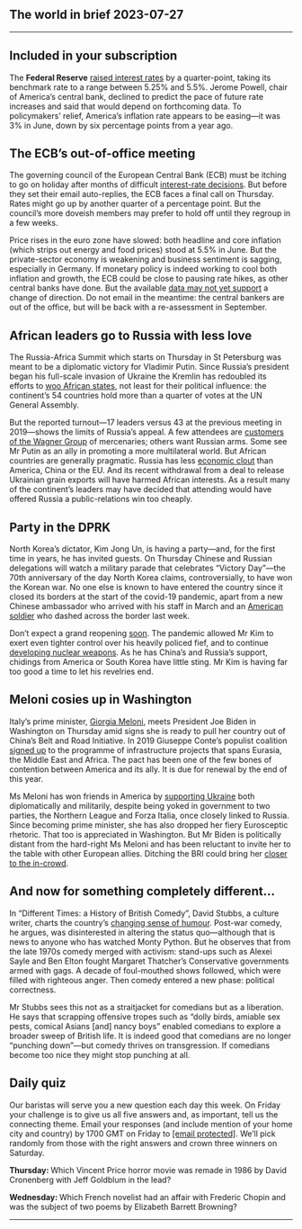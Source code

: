## The world in brief 2023-07-27

----------

## Included in your subscription



The <strong>Federal Reserve</strong> [raised interest rates](https://https://www.https://www.economist.com/finance-and-economics/2023/07/26/americas-battle-with-inflation-is-about-to-get-trickier) by a quarter-point, taking its benchmark rate to a range between 5.25% and 5.5%. Jerome Powell, chair of America’s central bank, declined to predict the pace of future rate increases and said that would depend on forthcoming data. To policymakers’ relief, America’s inflation rate appears to be easing—it was 3% in June, down by six percentage points from a year ago.

## The ECB’s out-of-office meeting

The governing council of the European Central Bank (ECB) must be itching to go on holiday after months of difficult [interest-rate decisions](https://https://www.https://www.economist.com/finance-and-economics/2023/07/05/economists-draw-swords-over-how-to-fix-inflation). But before they set their email auto-replies, the ECB faces a final call on Thursday. Rates might go up by another quarter of a percentage point. But the council’s more doveish members may prefer to hold off until they regroup in a few weeks. 

Price rises in the euro zone have slowed: both headline and core inflation (which strips out energy and food prices) stood at 5.5% in June. But the private-sector economy is weakening and business sentiment is sagging, especially in Germany. If monetary policy is indeed working to cool both inflation and growth, the ECB could be close to pausing rate hikes, as other central banks have done. But the available [data may not yet support](https://https://www.https://www.economist.com/finance-and-economics/2023/07/05/economists-draw-swords-over-how-to-fix-inflation) a change of direction. Do not email in the meantime: the central bankers are out of the office, but will be back with a re-assessment in September.

## African leaders go to Russia with less love

The Russia-Africa Summit which starts on Thursday in St Petersburg was meant to be a diplomatic victory for Vladimir Putin. Since Russia’s president began his full-scale invasion of Ukraine the Kremlin has redoubled its efforts to [woo African states](https://https://www.https://www.economist.com/middle-east-and-africa/2023/07/26/russia-and-ukraine-are-battling-for-influence-in-africa), not least for their political influence: the continent’s 54 countries hold more than a quarter of votes at the UN General Assembly.

But the reported turnout—17 leaders versus 43 at the previous meeting in 2019—shows the limits of Russia’s appeal. A few attendees are [customers of the Wagner Group](https://https://www.https://www.economist.com/middle-east-and-africa/2023/06/27/what-next-for-wagners-african-empire) of mercenaries; others want Russian arms. Some see Mr Putin as an ally in promoting a more multilateral world. But African countries are generally pragmatic. Russia has less [economic clout](https://https://www.https://www.economist.com/interactive/middle-east-and-africa/2023/07/18/why-africa-is-poised-to-become-a-big-player-in-energy-markets) than America, China or the EU. And its recent withdrawal from a deal to release Ukrainian grain exports will have harmed African interests. As a result many of the continent’s leaders may have decided that attending would have offered Russia a public-relations win too cheaply.

## Party in the DPRK

North Korea’s dictator, Kim Jong Un, is having a party—and, for the first time in years, he has invited guests. On Thursday Chinese and Russian delegations will watch a military parade that celebrates “Victory Day”—the 70th anniversary of the day North Korea claims, controversially, to have won the Korean war. No one else is known to have entered the country since it closed its borders at the start of the covid-19 pandemic, apart from a new Chinese ambassador who arrived with his staff in March and an [American soldier](https://https://www.https://www.economist.com/asia/2023/07/19/an-american-soldier-has-deserted-to-north-korea) who dashed across the border last week.

Don’t expect a grand reopening [soon](https://https://www.https://www.economist.com/asia/2023/07/24/kim-jong-un-has-no-desire-to-let-his-country-rejoin-the-world). The pandemic allowed Mr Kim to exert even tighter control over his heavily policed fief, and to continue [developing nuclear weapons](https://https://www.https://www.economist.com/asia/2022/10/18/north-korea-is-preparing-for-another-nuclear-test-or-many). As he has China’s and Russia’s support, chidings from America or South Korea have little sting. Mr Kim is having far too good a time to let his revelries end.

## Meloni cosies up in Washington

Italy’s prime minister, [Giorgia Meloni](https://https://www.https://www.economist.com/europe/2022/10/22/giorgia-meloni-and-her-allies-take-power-in-italy), meets President Joe Biden in Washington on Thursday amid signs she is ready to pull her country out of China’s Belt and Road Initiative. In 2019 Giuseppe Conte’s populist coalition [signed up](https://https://www.https://www.economist.com/europe/2019/03/21/italys-plan-to-join-chinas-belt-and-road-initiative-ruffles-feathers) to the programme of infrastructure projects that spans Eurasia, the Middle East and Africa. The pact has been one of the few bones of contention between America and its ally. It is due for renewal by the end of this year. 

Ms Meloni has won friends in America by [supporting Ukraine](https://https://www.https://www.economist.com/europe/2023/05/18/for-giorgia-meloni-supporting-ukraine-has-some-useful-benefits) both diplomatically and militarily, despite being yoked in government to two parties, the Northern League and Forza Italia, once closely linked to Russia. Since becoming prime minister, she has also dropped her fiery Eurosceptic rhetoric. That too is appreciated in Washington. But Mr Biden is politically distant from the hard-right Ms Meloni and has been reluctant to invite her to the table with other European allies. Ditching the BRI could bring her [closer to the in-crowd](https://https://www.https://www.economist.com/united-states/2020/11/23/joe-biden-will-embrace-allies-and-enlist-them-to-take-on-china).

## And now for something completely different…

In “Different Times: a History of British Comedy”, David Stubbs, a culture writer, charts the country’s [changing sense of humour](https://https://www.https://www.economist.com/international/2019/05/18/the-boundaries-between-politics-and-stand-up-comedy-are-crumbling). Post-war comedy, he argues, was disinterested in altering the status quo—although that is news to anyone who has watched Monty Python. But he observes that from the late 1970s comedy merged with activism: stand-ups such as Alexei Sayle and Ben Elton fought Margaret Thatcher’s Conservative governments armed with gags. A decade of foul-mouthed shows followed, which were filled with righteous anger. Then comedy entered a new phase: political correctness.

Mr Stubbs sees this not as a straitjacket for comedians but as a liberation. He says that scrapping offensive tropes such as “dolly birds, amiable sex pests, comical Asians [and] nancy boys” enabled comedians to explore a broader sweep of British life. It is indeed good that comedians are no longer “punching down”—but comedy thrives on transgression. If comedians become too nice they might stop punching at all.

## Daily quiz

Our baristas will serve you a new question each day this week. On Friday your challenge is to give us all five answers and, as important, tell us the connecting theme. Email your responses (and include mention of your home city and country) by 1700 GMT on Friday to [<span class="__cf_email__" data-cfemail="feaf8b9784bb8d8e8c9b8d8d91be9b9d91909193978d8ad09d9193">[email&#160;protected]</span>](https://mail.google.com/mail/?view=cm&amp;fs=1&amp;tf=1&amp;to=QuizEspresso@https://www.economist.com). We’ll pick randomly from those with the right answers and crown three winners on Saturday.

<strong>Thursday: </strong>Which Vincent Price horror movie was remade in 1986 by David Cronenberg with Jeff Goldblum in the lead?

<strong>Wednesday: </strong>Which French novelist had an affair with Frederic Chopin and was the subject of two poems by Elizabeth Barrett Browning?

----------
